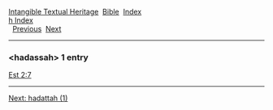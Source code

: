 [Intangible Textual Heritage](../../index)  [Bible](../index) 
[Index](index)   
[h Index](_h_)  
  [Previous](c05019)  [Next](c05021) 

------------------------------------------------------------------------

### &lt;hadassah&gt; 1 entry

[Est 2:7](../kjv/est002.htm#007)  

------------------------------------------------------------------------

[Next: hadattah (1)](c05021)
